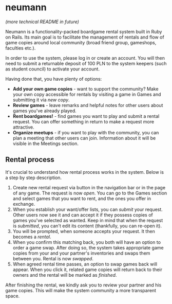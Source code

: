 # neumann
*(more technical README in future)*

Neumann is a functionality-packed boardgame rental system built in Ruby on Rails.
Its main goal is to facilitate the management of rentals and flow of game copies around
local community (broad friend group, gameshops, faculties etc.).

In order to use the system, please log in or create an account. You will then need to submit
a returnable deposit of 100 PLN to the system keepers (such as student council) to activate your account.

Having done that, you have plenty of options:

- **Add your own game copies** - want to support the community?
  Make your own copy accessible for rentals by visiting
  a game in Games and submitting it via *new copy*.
- **Review games** - leave remarks and helpful notes for other
  users about games you've already played.
- **Rent boardgames!** - find games you want to play
  and submit a rental request. You can offer something in return
  to make a request more attractive.
- **Organize meetups** - if you want to play with the community, you can
  plan a meeting that other users can join. Information about it will be
  visible in the Meetings section.

## Rental process

It's crucial to understand how rental process works in the system.
Below is a step by step description.

1. Create new rental request via button in the navigation bar or in the page of any game.
   The request is now *open*. You can go to the Games section and select games that you want to rent,
   and the ones you offer in exchange.
2. When you establish your want/offer lists, you can *submit* your request.
   Other users now see it and can accept it if they possess copies of games you've selected as wanted.
   Keep in mind that when the request is *submitted*, you can't edit its content (thankfully, you can re-open
   it).
3. You will be prompted, when someone accepts your request. It then becomes a *rental*.
4. When you confirm this matching back, you both will have an option to order a game swap.
   After doing so, the system takes appropriate game copies from your and your partner's inventories and
   swaps them between you. Rental is now *swapped*.
5. When agreed rental time passes, an option to swap games back will appear. When you click it,
   related game copies will return back to their owners and the rental will be marked as *finished*.

After finishing the rental, we kindly ask you to review your
partner and his game copies. This will make the system community a more transparent space.
